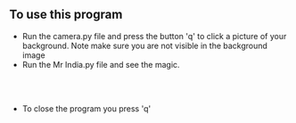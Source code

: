 ## To use this program
- Run the camera.py file and press the button 'q' to click a picture of your background. Note make sure you are not visible in the background image
- Run the Mr India.py file and see the magic.

<br>
<br>

- To close the program you press 'q'
